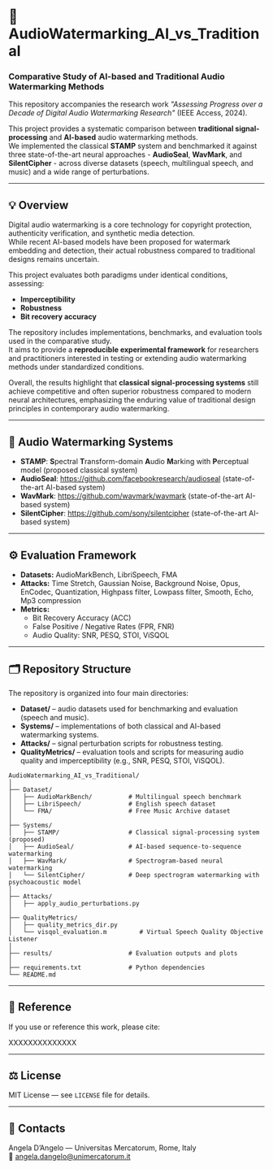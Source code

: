 # 🎵 AudioWatermarking_AI_vs_Traditional

### Comparative Study of AI-based and Traditional Audio Watermarking Methods

This repository accompanies the research work *"Assessing Progress over a Decade of Digital Audio Watermarking Research"* (IEEE Access, 2024).

This project provides a systematic comparison between **traditional signal-processing** and **AI-based** audio watermarking methods.  
We implemented the classical **STAMP** system and benchmarked it against three state-of-the-art neural approaches - **AudioSeal**, **WavMark**, and **SilentCipher** - across diverse datasets (speech, multilingual speech, and music) and a wide range of perturbations.

---

## 💡 Overview

Digital audio watermarking is a core technology for copyright protection, authenticity verification, and synthetic media detection.  
While recent AI-based models have been proposed for watermark embedding and detection, their actual robustness compared to traditional designs remains uncertain.

This project evaluates both paradigms under identical conditions, assessing:
- **Imperceptibility**
- **Robustness**
- **Bit recovery accuracy**

The repository includes implementations, benchmarks, and evaluation tools used in the comparative study.  
It aims to provide a **reproducible experimental framework** for researchers and practitioners interested in testing or extending audio watermarking methods under standardized conditions.

Overall, the results highlight that **classical signal-processing systems** still achieve competitive and often superior robustness compared to modern neural architectures, emphasizing the enduring value of traditional design principles in contemporary audio watermarking.


---

## 🤖 Audio Watermarking Systems

- **STAMP**: **S**pectral **T**ransform-domain **A**udio **M**arking with **P**erceptual model (proposed classical system)
- **AudioSeal**: https://github.com/facebookresearch/audioseal (state-of-the-art AI-based system)
- **WavMark**: https://github.com/wavmark/wavmark (state-of-the-art AI-based system)
- **SilentCipher**: https://github.com/sony/silentcipher (state-of-the-art AI-based system)

---

## ⚙️ Evaluation Framework

- **Datasets:** AudioMarkBench, LibriSpeech, FMA  
- **Attacks:** Time Stretch, Gaussian Noise, Background Noise, Opus, EnCodec, Quantization, Highpass filter, Lowpass filter, Smooth, Echo, Mp3 compression 
- **Metrics:**  
  - Bit Recovery Accuracy (ACC)  
  - False Positive / Negative Rates (FPR, FNR)  
  - Audio Quality: SNR, PESQ, STOI, ViSQOL  

---

## 🗂️ Repository Structure

The repository is organized into four main directories:

- **Dataset/** – audio datasets used for benchmarking and evaluation (speech and music).  
- **Systems/** – implementations of both classical and AI-based watermarking systems.  
- **Attacks/** – signal perturbation scripts for robustness testing.  
- **QualityMetrics/** – evaluation tools and scripts for measuring audio quality and imperceptibility (e.g., SNR, PESQ, STOI, ViSQOL).

```text
AudioWatermarking_AI_vs_Traditional/
│
├── Dataset/
│   ├── AudioMarkBench/          # Multilingual speech benchmark
│   ├── LibriSpeech/             # English speech dataset
│   └── FMA/                     # Free Music Archive dataset
│
├── Systems/
│   ├── STAMP/                   # Classical signal-processing system (proposed)
│   ├── AudioSeal/               # AI-based sequence-to-sequence watermarking
│   ├── WavMark/                 # Spectrogram-based neural watermarking
│   └── SilentCipher/            # Deep spectrogram watermarking with psychoacoustic model
│
├── Attacks/
│   ├── apply_audio_perturbations.py
│
├── QualityMetrics/
│   ├── quality_metrics_dir.py
│   └── visqol_evaluation.m         # Virtual Speech Quality Objective Listener
│
├── results/                     # Evaluation outputs and plots
│
├── requirements.txt             # Python dependencies
└── README.md

```

---

## 📘 Reference

If you use or reference this work, please cite:

XXXXXXXXXXXXXX


---

## ⚖️ License
MIT License — see `LICENSE` file for details.

---

## 📩 Contacts
Angela D’Angelo — Universitas Mercatorum, Rome, Italy  
📧 angela.dangelo@unimercatorum.it  



